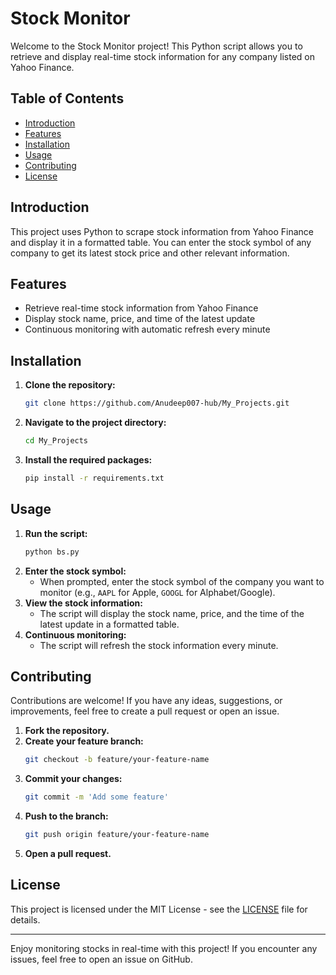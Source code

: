 # Stock Monitor

Welcome to the Stock Monitor project! This Python script allows you to retrieve and display real-time stock information for any company listed on Yahoo Finance.

## Table of Contents

- [Introduction](#introduction)
- [Features](#features)
- [Installation](#installation)
- [Usage](#usage)
- [Contributing](#contributing)
- [License](#license)

## Introduction

This project uses Python to scrape stock information from Yahoo Finance and display it in a formatted table. You can enter the stock symbol of any company to get its latest stock price and other relevant information.

## Features

- Retrieve real-time stock information from Yahoo Finance
- Display stock name, price, and time of the latest update
- Continuous monitoring with automatic refresh every minute

## Installation

1. **Clone the repository:**
    ```sh
    git clone https://github.com/Anudeep007-hub/My_Projects.git
    ```
2. **Navigate to the project directory:**
    ```sh
    cd My_Projects
    ```
3. **Install the required packages:**
    ```sh
    pip install -r requirements.txt
    ```

## Usage

1. **Run the script:**
    ```sh
    python bs.py
    ```
2. **Enter the stock symbol:**
   - When prompted, enter the stock symbol of the company you want to monitor (e.g., `AAPL` for Apple, `GOOGL` for Alphabet/Google).
3. **View the stock information:**
   - The script will display the stock name, price, and the time of the latest update in a formatted table.
4. **Continuous monitoring:**
   - The script will refresh the stock information every minute.

## Contributing

Contributions are welcome! If you have any ideas, suggestions, or improvements, feel free to create a pull request or open an issue.

1. **Fork the repository.**
2. **Create your feature branch:**
    ```sh
    git checkout -b feature/your-feature-name
    ```
3. **Commit your changes:**
    ```sh
    git commit -m 'Add some feature'
    ```
4. **Push to the branch:**
    ```sh
    git push origin feature/your-feature-name
    ```
5. **Open a pull request.**

## License

This project is licensed under the MIT License - see the [LICENSE](LICENSE) file for details.

---

Enjoy monitoring stocks in real-time with this project! If you encounter any issues, feel free to open an issue on GitHub.
